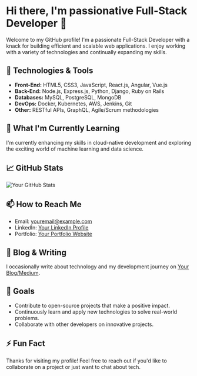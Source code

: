 # Hi there, I'm passionative Full-Stack Developer 👋

Welcome to my GitHub profile! I'm a passionate Full-Stack Developer with a knack for building efficient and scalable web applications. I enjoy working with a variety of technologies and continually expanding my skills.

## 🔧 Technologies & Tools

- **Front-End:** HTML5, CSS3, JavaScript, React.js, Angular, Vue.js
- **Back-End:** Node.js, Express.js, Python, Django, Ruby on Rails
- **Databases:** MySQL, PostgreSQL, MongoDB
- **DevOps:** Docker, Kubernetes, AWS, Jenkins, Git
- **Other:** RESTful APIs, GraphQL, Agile/Scrum methodologies

## 🌱 What I'm Currently Learning

I'm currently enhancing my skills in cloud-native development and exploring the exciting world of machine learning and data science.

## 📈 GitHub Stats

![Your GitHub Stats](https://github-readme-stats.vercel.app/api?username=yourusername&show_icons=true&hide_border=true)

## 📫 How to Reach Me

- Email: [youremail@example.com](mailto:youremail@example.com)
- LinkedIn: [Your LinkedIn Profile](https://linkedin.com/in/yourprofile)
- Portfolio: [Your Portfolio Website](https://yourportfolio.com)

## 📝 Blog & Writing

I occasionally write about technology and my development journey on [Your Blog/Medium](https://yourblog.com).

## 🎯 Goals

- Contribute to open-source projects that make a positive impact.
- Continuously learn and apply new technologies to solve real-world problems.
- Collaborate with other developers on innovative projects.

## ⚡ Fun Fact

Thanks for visiting my profile! Feel free to reach out if you'd like to collaborate on a project or just want to chat about tech.
